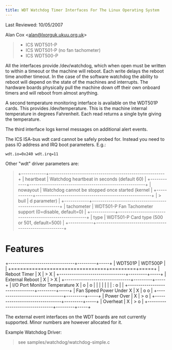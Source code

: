 ```yaml
---
title: WDT Watchdog Timer Interfaces For The Linux Operating System
---
```


Last Reviewed: 10/05/2007

Alan Cox \<<alan@lxorguk.ukuu.org.uk>\>

> -   ICS WDT501-P
> -   ICS WDT501-P (no fan tachometer)
> -   ICS WDT500-P

All the interfaces provide /dev/watchdog, which when open must be written to within a timeout or the machine will reboot. Each write delays the reboot time another timeout. In the case of the software watchdog the ability to reboot will depend on the state of the machines and interrupts. The hardware boards physically pull the machine down off their own onboard timers and will reboot from almost anything.

A second temperature monitoring interface is available on the WDT501P cards. This provides /dev/temperature. This is the machine internal temperature in degrees Fahrenheit. Each read returns a single byte giving the temperature.

The third interface logs kernel messages on additional alert events.

The ICS ISA-bus wdt card cannot be safely probed for. Instead you need to pass IO address and IRQ boot parameters. E.g.:

    wdt.io=0x240 wdt.irq=11

Other \"wdt\" driver parameters are:

> +------------+--------------------------------------------------------+
> | heartbeat  | Watchdog heartbeat in seconds (default 60)             |
> +------------+--------------------------------------------------------+
> | nowayout   | Watchdog cannot be stopped once started (kernel        |
> +------------+--------------------------------------------------------+
> | > buil     | d parameter)                                           |
> +------------+--------------------------------------------------------+
> | tachometer | WDT501-P Fan Tachometer support (0=disable, default=0) |
> +------------+--------------------------------------------------------+
> | type       | WDT501-P Card type (500 or 501, default=500)           |
> +------------+--------------------------------------------------------+

# Features

+--------------------------------+---------+-----+
| WDT501P                        | WDT500P |     |
+================================+=========+=====+
| Reboot Timer                   | X       | > X |
+--------------------------------+---------+-----+
| External Reboot                | X       | > X |
+--------------------------------+---------+-----+
| I/O Port Monitor Temperature X | o       | o   |
|                                |         |     |
|                                | :   o   |     |
+--------------------------------+---------+-----+
| Fan Speed Power Under X        | X       | o o |
+--------------------------------+---------+-----+
| Power Over                     | X       | > o |
+--------------------------------+---------+-----+
| Overheat                       | X       | > o |
+--------------------------------+---------+-----+

The external event interfaces on the WDT boards are not currently supported. Minor numbers are however allocated for it.

Example Watchdog Driver:

> see samples/watchdog/watchdog-simple.c
